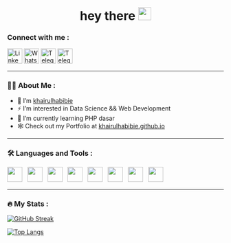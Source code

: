 <div align="center">
<h1>
  hey there
  <img src="https://media.giphy.com/media/hvRJCLFzcasrR4ia7z/giphy.gif" width="30px"/>  
</h1>
</div>

### Connect with me :

<p>
  <a href="https://www.linkedin.com/in/khairul-habibie-460833140/">
  <img alt="LinkedIn" src="https://img.shields.io/badge/linkedin%20-%23050f2c.svg?&style=for-the-badge&logo=linkedin&logoColor=blue"  height="35" width="auto"></a>
  <a href="https://wa.me/6282219660064">
  <img alt="Whatsapp" src="https://img.shields.io/badge/whatsapp%20-%23050f2c.svg?&style=for-the-badge&logo=whatsapp&logoColor=grenn"  height="35" width="auto"></a>  
  <a href="https://t.me/khairulhabibie" target="blank">
  <img alt="Telegram" src="https://img.shields.io/badge/telegram%20-%23050f2c.svg?&style=for-the-badge&logo=telegram&logoColor=blue"  height="35" width="auto"></a>  
  <a href="https://www.instagram.com/khairulhabibie01/">
  <img alt="Telegram" src="https://img.shields.io/badge/instagram%20-%23050f2c.svg?&style=for-the-badge&logo=instagram&logoColor=orange"  height="35" width="auto"></a>
</p>

---

### :man_technologist: About Me :
  
- 👋 I’m <a href="https://github.com/khairulhabibie">khairulhabibie</a>
- ⚡ I’m interested in Data Science && Web Development
- 🌱 I’m currently learning PHP dasar
- 🕸️ Check out my Portfolio at [khairulhabibie.github.io](https://khairulhabibie.github.io/)

---

### :hammer_and_wrench: Languages and Tools :
 
  <a href="https://www.w3schools.com/css/default.asp" ><img src="https://img.shields.io/badge/css3%20-%23050f2c.svg?&style=for-the-badge&logo=css3&logoColor=blue"  height="35" width="auto"></a>  &nbsp;
  <a href="https://www.w3schools.com/html/default.asp" ><img src="https://img.shields.io/badge/bootstrap%20-%23050f2c.svg?&style=for-the-badge&logo=css3&logoColor=blue"  height="35" width="auto"></a>  &nbsp;
  <a href="https://www.w3schools.com/bootstrap5/index.php" ><img src="https://img.shields.io/badge/html5%20-%23050f2c.svg?&style=for-the-badge&logo=html5&logoColor=orange"  height="35" width="auto"></a>  &nbsp;
  <a href="https://www.w3schools.com/js/default.asp" ><img src="https://img.shields.io/badge/javascript%20-%23050f2c.svg?&style=for-the-badge&logo=javascript&logoColor=yellow"  height="35" width="auto"></a>  &nbsp;
  <a href="https://www.php.net/" ><img src="https://img.shields.io/badge/PHP%20-%23050f2c.svg?&style=for-the-badge&logo=php&logoColor=blue"  height="35" width="auto"></a>  &nbsp;
  <a href="https://www.w3schools.com/python/default.asp" ><img src="https://img.shields.io/badge/python%20-%23050f2c.svg?&style=for-the-badge&logo=python&logoColor=yellow"  height="35" width="auto"></a>  &nbsp;
  <a href="https://www.w3schools.com/sql/default.asp" ><img src="https://img.shields.io/badge/mysql%20-%23050f2c.svg?&style=for-the-badge&logo=mysql&logoColor=silver"  height="35" width="auto"></a>  &nbsp;
  <a href="https://training.github.com/downloads/id/github-git-cheat-sheet/" ><img src="https://img.shields.io/badge/git%20-%23050f2c.svg?&style=for-the-badge&logo=git&logoColor=rainbow"  height="35" width="auto"></a>  &nbsp;
  
---

### :fire: My Stats :

[![GitHub Streak](http://github-readme-streak-stats.herokuapp.com?user=khairulhabibie&theme=dark&background=000000)](https://git.io/streak-stats)

[![Top Langs](https://github-readme-stats.vercel.app/api/top-langs/?username=khairulhabibie&layout=compact&theme=vision-friendly-dark)](https://github.com/anuraghazra/github-readme-stats)
